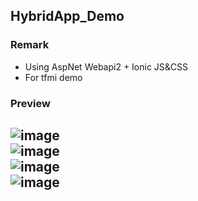 ## HybridApp_Demo
### Remark
* Using AspNet Webapi2 + Ionic JS&CSS
* For tfmi demo
### Preview
![image](http://portal.wegames.tw/tf1.png) </br>
![image](http://portal.wegames.tw/tf2.png)</br>
![image](http://portal.wegames.tw/tf3.png)</br>
![image](http://portal.wegames.tw/tf4.png)
--
